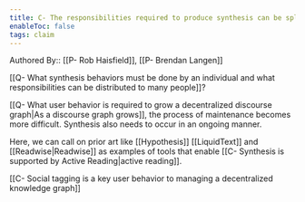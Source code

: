 ```yaml
---
title: C- The responsibilities required to produce synthesis can be split up among many people
enableToc: false
tags: claim
---
```

Authored By:: [[P- Rob Haisfield]], [[P- Brendan Langen]]

[[Q- What synthesis behaviors must be done by an individual and what responsibilities can be distributed to many people]]?

[[Q- What user behavior is required to grow a decentralized discourse graph|As a discourse graph grows]], the process of maintenance becomes more difficult. Synthesis also needs to occur in an ongoing manner. 

Here, we can call on prior art like [[Hypothesis]] [[LiquidText]] and [[Readwise|Readwise]] as examples of tools that enable [[C- Synthesis is supported by Active Reading|active reading]]. 

[[C- Social tagging is a key user behavior to managing a decentralized knowledge graph]]